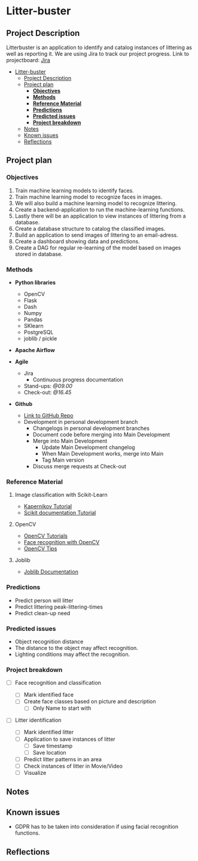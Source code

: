 # Litter-buster

## Project Description

Litterbuster is an application to identify and catalog instances of littering as well as reporting it.
We are using Jira to track our project progress. Link to projectboard: [Jira](https://mcvk.atlassian.net/jira/software/projects/LB/boards/2)

- [Litter-buster](#litter-buster)
  - [Project Description](#project-description)
  - [Project plan](#project-plan)
    - [**Objectives**](#objectives)
    - [**Methods**](#methods)
    - [**Reference Material**](#reference-material)
    - [**Predictions**](#predictions)
    - [**Predicted issues**](#predicted-issues)
    - [**Project breakdown**](#project-breakdown)
  - [Notes](#notes)
  - [Known issues](#known-issues)
  - [Reflections](#reflections)

## Project plan

### **Objectives**

1. Train machine learning models to identify faces.
2. Train machine learning model to recognize faces in images.
3. We will also build a machine learning model to recognize littering.
4. Create a backend-application to run the machine-learning functions.
5. Lastly there will be an application to view instances of littering from a database.
6. Create a database structure to catalog the classified images.
7. Build an application to send images of littering to an email-adress.
8. Create a dashboard showing data and predictions.
9. Create a DAG for regular re-learning of the model based on images stored in database.

### **Methods**

- **Python libraries**

  - OpenCV
  - Flask
  - Dash
  - Numpy
  - Pandas
  - SKlearn
  - PostgreSQL
  - joblib / pickle

- **Apache Airflow**
- **Agile**
  - Jira
    - Continuous progress documentation
  - Stand-ups: _@09.00_
  - Check-out: _@16.45_
- **Github**
  - [Link to GitHub Repo](https://github.com/Swamp-Solutions/Litter-buster)
  - Development in personal development branch
    - Changelogs in personal development branches
    - Document code before merging into Main Development
    - Merge into Main Development
      - Update Main Development changelog
      - When Main Development works, merge into Main
      - Tag Main version
    - Discuss merge requests at Check-out

### **Reference Material**

1. Image classification with Scikit-Learn
   - [Kapernikov Tutorial](https://kapernikov.com/tutorial-image-classification-with-scikit-learn/)
   - [Scikit documentation Tutorial](https://scikit-learn.org/stable/auto_examples/classification/plot_digits_classification.html)
2. OpenCV

   - [OpenCV Tutorials](https://docs.opencv.org/4.x/d9/df8/tutorial_root.html)
   - [Face recognition with OpenCV](https://datagen.tech/guides/face-recognition/face-recognition-with-python/)
   - [OpenCV Tips](https://learnopencv.com/getting-started-with-opencv/)

3. Joblib
   - [Joblib Documentation](https://joblib.readthedocs.io/en/latest/)

### **Predictions**

- Predict person will litter
- Predict littering peak-littering-times
- Predict clean-up need

### **Predicted issues**

- Object recognition distance
- The distance to the object may affect recognition.
- Lighting conditions may affect the recognition.

### **Project breakdown**

- [ ] Face recognition and classification

  - [ ] Mark identified face
  - [ ] Create face classes based on picture and description
    - [ ] Only Name to start with

- [ ] Litter identification
  - [ ] Mark identified litter
  - [ ] Application to save instances of litter
    - [ ] Save timestamp
    - [ ] Save location
  - [ ] Predict litter patterns in an area
  - [ ] Check instances of litter in Movie/Video
  - [ ] Visualize

## Notes

## Known issues

- GDPR has to be taken into consideration if using facial recognition functions.

## Reflections
